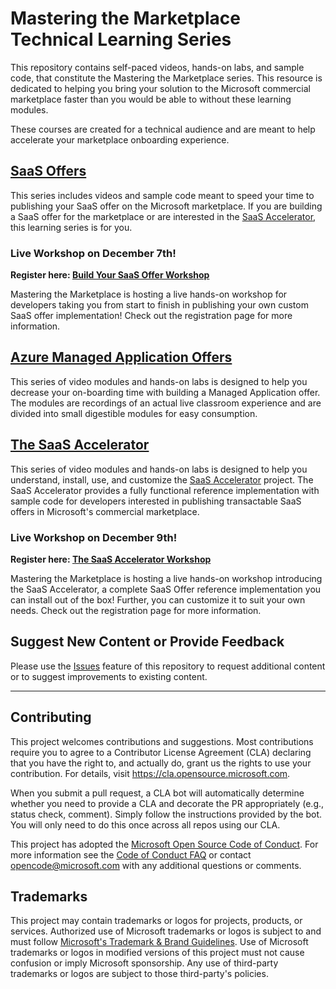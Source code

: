 # Mastering the Marketplace Technical Learning Series

This repository contains self-paced videos, hands-on labs, and sample code, that constitute the Mastering the Marketplace series. This resource is dedicated to helping you bring your solution to the Microsoft commercial marketplace faster than you would be able to without these learning modules.

These courses are created for a technical audience and are meant to help accelerate your marketplace onboarding experience.

## [SaaS Offers](./saas/README.md)

This series includes videos and sample code meant to speed your time to publishing your SaaS offer on the Microsoft marketplace. If you are building a SaaS offer for the marketplace or are interested in the [SaaS Accelerator](https://aka.ms/SaaSAccelerator), this learning series is for you.

### Live Workshop on December 7th!

**Register here: [Build Your SaaS Offer Workshop](https://aka.ms/BuildYourSaaSOffer-Registration)**

Mastering the Marketplace is hosting a live hands-on workshop for developers taking you from start to finish in publishing your own custom SaaS offer implementation! Check out the registration page for more information.


## [Azure Managed Application Offers](./ama/README.md)

This series of video modules and hands-on labs is designed to help you decrease your on-boarding time with building a Managed Application offer. The modules are recordings of an actual live classroom experience and are divided into small digestible modules for easy consumption.

## [The SaaS Accelerator](./saas-accelerator/README.md)

This series of video modules and hands-on labs is designed to help you understand, install, use, and customize the [SaaS Accelerator](https://aka.ms/SaaSAccelerator) project. The SaaS Accelerator provides a fully functional reference implementation with sample code for developers interested in publishing transactable SaaS offers in Microsoft's commercial marketplace.

### Live Workshop on December 9th!

**Register here: [The SaaS Accelerator Workshop](https://aka.ms/TheSaaSAccelerator-Registration)**

Mastering the Marketplace is hosting a live hands-on workshop introducing the SaaS Accelerator, a complete SaaS Offer reference implementation you can install out of the box! Further, you can customize it to suit your own needs. Check out the registration page for more information.


## Suggest New Content or Provide Feedback

Please use the [Issues](https://github.com/microsoft/Mastering-the-Marketplace/issues) feature of this repository to request additional content or to suggest improvements to existing content.

---

## Contributing

This project welcomes contributions and suggestions.  Most contributions require you to agree to a
Contributor License Agreement (CLA) declaring that you have the right to, and actually do, grant us
the rights to use your contribution. For details, visit https://cla.opensource.microsoft.com.

When you submit a pull request, a CLA bot will automatically determine whether you need to provide
a CLA and decorate the PR appropriately (e.g., status check, comment). Simply follow the instructions
provided by the bot. You will only need to do this once across all repos using our CLA.

This project has adopted the [Microsoft Open Source Code of Conduct](https://opensource.microsoft.com/codeofconduct/).
For more information see the [Code of Conduct FAQ](https://opensource.microsoft.com/codeofconduct/faq/) or
contact [opencode@microsoft.com](mailto:opencode@microsoft.com) with any additional questions or comments.

## Trademarks

This project may contain trademarks or logos for projects, products, or services. Authorized use of Microsoft 
trademarks or logos is subject to and must follow 
[Microsoft's Trademark & Brand Guidelines](https://www.microsoft.com/en-us/legal/intellectualproperty/trademarks/usage/general).
Use of Microsoft trademarks or logos in modified versions of this project must not cause confusion or imply Microsoft sponsorship.
Any use of third-party trademarks or logos are subject to those third-party's policies.
